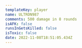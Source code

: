 ```yaml
---
templateKey: player
name: ULTRON987
comments: 500 damage in 8 rounds
isAFK: false
runsInGetsKilled: false
isToxic: false
date: 2022-11-08T18:51:05.434Z
---
```

